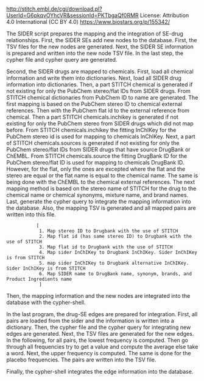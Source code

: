 http://stitch.embl.de/cgi/download.pl?UserId=G6pkqvOYhcVR&sessionId=PKTbgaQf0RMR
License: Attribution 4.0 International (CC BY 4.0)
https://www.biostars.org/p/155342/

The SIDER script prepares the mapping and the integration of SE-drug relationships.
First, the SIDER SEs add new nodes to the database.
               First, the TSV files for the new nodes are generated.
               Next, the SIDER SE information is prepared and written into the new node TSV file.
               In the last step, the cypher file and cypher query are generated.

Second, the SIDER drugs are mapped to chemicals.
               First, load all chemical information and write them into dictionaries.
               Next, load all SIDER drug information into dictionaries.
               Then, a part STITCH chemical is generated if not existing for only the PubChem stereo/flat IDs from SIDER drugs. From STITCH chemical dictionaries from PubChem ID to name are generated.
               The first mapping is based on the PubChem stereo ID to chemical external references. Then with the PubChem flat id to the external reference from chemical.
               Then a part STITCH chemicals.inchikey is generated if not existing for only the PubChem stereo from SIDER drugs which did not map before. From STITCH chemicals.inchikey the fitting InChIKey for the PubChem stereo id is used for mapping to chemicals InChIKey.
               Next, a part of STITCH chemicals.sources is generated if not existing for only the PubChem stereo/flat IDs from SIDER drugs that have source DrugBank or ChEMBL. From STITCH chemicals.source the fitting DrugBank ID for the PubChem stereo/flat ID is used for mapping to chemicals DrugBank ID. However, for the flat, only the ones are excepted where the flat and the stereo are equal or the flat name is equal to the chemical name. The same is being done with the ChEMBL to the chemical external references.
               The next mapping method is based on the stereo name of STITCH for the drug to the chemical name or chemical synonyms, mixture name, and brand names.
               Last, generate the cypher query to integrate the mapping information into the database. Also, the mapping TSV is generated and all mapped pairs are written into this file.

               [
                1. Map stereo ID to Drugbank with the use of STITCH
                2. Map flat id (has same stereo ID) to Drugbank with the use of STITCH
                3. Map flat id to Drugbank with the use of STITCH 
                4. Map sider InChIKey to Drugbank InChIKey. Sider InChIKey is from STITCH 
                5. map sider InChIKey to Drugbank alternative InChIKey. Sider InChIKey is from STITCH 
                6. Map SIDER name to DrugBank name, synonym, brands, and Product Ingredients name
                ]

               
               
Then, the mapping information and the new nodes are integrated into the database with the cypher-shell.

In the last program, the drug-SE edges are prepared for integration.
            First, all pairs are loaded from the sider and the information is written into a dictionary.
            Then, the cypher file and the cypher query for integrating new edges are generated.
            Next, the TSV files are generated for the new edges.
            In the following, for all pairs, the lowest frequency is computed. Then go through all frequencies try to get a value and compute the average else take a word. Next, the upper frequency is computed. The same is done for the placebo frequencies. The pairs are written into the TSV file.

Finally, the cypher-shell integrates the edge information into the database.

